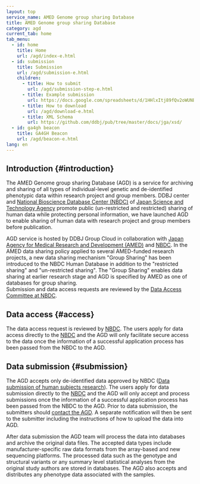 ```yaml
---
layout: top
service_name: AMED Genome group sharing Database
title: AMED Genome group sharing Database
category: agd
current_tab: home
tab_menu:
  - id: home
    title: Home
    url: /agd/index-e.html
  - id: submission
    title: Submission
    url: /agd/submission-e.html
    children:
      - title: How to submit
        url: /agd/submission-step-e.html
      - title: Example submission
        url: https://docs.google.com/spreadsheets/d/1HHlxItj89fQv2oWUNBIHZ4VVGwbcC09WGD5tEiXAQZ4/edit#gid=744299318
      - title: How to download
        url: /agd/download-e.html
      - title: XML Schema
        url: https://github.com/ddbj/pub/tree/master/docs/jga/xsd/
  - id: ga4gh beacon
    title: GA4GH Beacon
    url: /agd/beacon-e.html
lang: en
---
```


## Introduction  {#introduction}

The AMED Genome group sharing Database (AGD) is a service for archiving and sharing of all types of individual-level genetic and de-identified
phenotypic data within research project and group members. DDBJ center and [National Bioscience Database Center (NBDC)](https://biosciencedbc.jp/en/) of [Japan Science and Technology Agency](http://www.jst.go.jp/EN/index.html) promote public (un-restricted and restricted) sharing of human data while protecting personal information, we have launched AGD to enable sharing of human data with research project and group members before publication.

AGD service is hosted by DDBJ Group Cloud in collaboration with [Japan Agency for Medical Research and Development (AMED)](http://www.amed.go.jp/en/) and [NBDC](https://biosciencedbc.jp/en/). In the AMED data sharing policy applied to several AMED-funded research projects, a new data sharing mechanism "Group Sharing" has been introduced to the NBDC Human Database in addition to the "restricted sharing" and "un-restricted sharing". The "Group Sharing" enables data sharing at earlier research stage and AGD is specified by AMED as one of databases for group sharing.  
Submission and data access requests are reviewed by the [Data Access Committee at NBDC](http://gr-sharingdbs.biosciencedbc.jp/agd-guidelines).

## Data access  {#access}

The data access request is reviewed by [NBDC](http://gr-sharingdbs.biosciencedbc.jp/agd-guidelines). The users apply for data access directly to the [NBDC](http://gr-sharingdbs.biosciencedbc.jp/agd-guidelines) and the AGD will only facilitate secure access to the data once the information of a successful application process has been passed from the NBDC to the AGD.

## Data submission  {#submission}

The AGD accepts only de-identified data approved by NBDC ([Data submission of human subjects research](/policies-e.html#human)). The users apply for data submission directly to the [NBDC](http://gr-sharingdbs.biosciencedbc.jp/agd-guidelines) and the AGD will only accept and process submissions once the information of a successful application process has been passed from the NBDC to the AGD. Prior to data submission, the submitters should [contact the AGD](/contact-ddbj-e.html). A separate notification will then be sent to the submitter including the instructions of how to upload the data into AGD.

After data submission the AGD team will process the data into databases and archive the original data files. The accepted data types include manufacturer-specific raw data formats from the array-based and new sequencing platforms. The processed data such as the genotype and structural variants or any summary level statistical analyses from the original study authors are stored in databases. The AGD also accepts and distributes any phenotype data associated with the samples.

